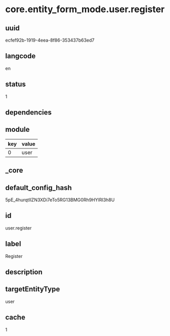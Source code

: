 # core.entity_form_mode.user.register

## uuid
ecfef92b-1919-4eea-8f86-353437b63ed7

## langcode
en

## status
1

## dependencies

## module
|key|value|
|-|-|
|0|user|


## _core

## default_config_hash
5pE_4hurqtIlZN3XDi7eTo5RG13BMG0Rh9HYlRI3h8U

## id
user.register

## label
Register

## description


## targetEntityType
user

## cache
1
